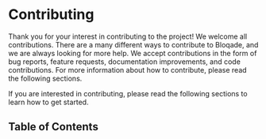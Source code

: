 # Contributing

Thank you for your interest in contributing to the project! We welcome all contributions. There are a many different ways to contribute to Bloqade, and we are always looking for more help. We accept contributions in the form of bug reports, feature requests, documentation improvements, and code contributions. For more information about how to contribute, please read the following sections.


If you are interested in contributing, please read the following sections to learn how to get started.


## Table of Contents
